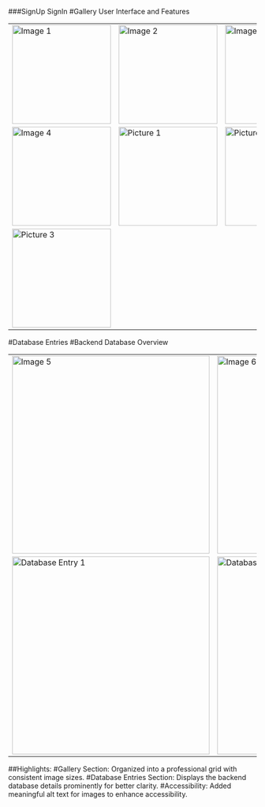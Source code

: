 ###SignUp SignIn
#Gallery
User Interface and Features
<div align="center"> <table> <tr> <td><img src="https://github.com/user-attachments/assets/48b37b99-c581-44e7-82c3-64b8b5819b2d" alt="Image 1" width="200"/></td> <td><img src="https://github.com/user-attachments/assets/34d319d1-3bb7-4a50-bcc0-ee57efef4a3c" alt="Image 2" width="200"/></td> <td><img src="https://github.com/user-attachments/assets/7969aff0-771c-400e-afa8-aee93243a5be" alt="Image 3" width="200"/></td> </tr> <tr> <td><img src="https://github.com/user-attachments/assets/1e256bd5-4c16-48d1-80fe-7b2a5706eb19" alt="Image 4" width="200"/></td> <td><img src="https://github.com/user-attachments/assets/b6770155-0f2e-497d-812b-2484ecba6b2f" alt="Picture 1" width="200"/></td> <td><img src="https://github.com/user-attachments/assets/12914b85-f905-423f-b194-dcde0501ac3d" alt="Picture 2" width="200"/></td> </tr> <tr> <td><img src="https://github.com/user-attachments/assets/7439662e-7c7b-4ff8-bf89-aba4a6e1e44a" alt="Picture 3" width="200"/></td> </tr> </table> </div>
#Database Entries
#Backend Database Overview
<div align="center"> <table> <tr> <td><img src="https://github.com/user-attachments/assets/84f95bf7-6644-4bfd-ac20-20ffa1280b9b" alt="Image 5" width="400"/></td> <td><img src="https://github.com/user-attachments/assets/1ef0954d-b53e-4bcc-93aa-9097dade2a9c" alt="Image 6" width="400"/></td> </tr> <tr> <td><img src="https://github.com/user-attachments/assets/e4eaba6b-6a05-46db-893b-39a1b9bd8584" alt="Database Entry 1" width="400"/></td> <td><img src="https://github.com/user-attachments/assets/e95da27b-8d5f-49ae-97cf-4b8b562d6ef6" alt="Database Entry 2" width="400"/></td> </tr> </table> </div>
##Highlights:
#Gallery Section: Organized into a professional grid with consistent image sizes.
#Database Entries Section: Displays the backend database details prominently for better clarity.
#Accessibility: Added meaningful alt text for images to enhance accessibility.




